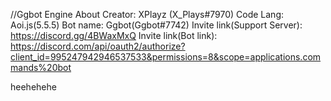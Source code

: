 //Ggbot Engine
About
Creator: XPlayz (X_Plays#7970)
Code Lang: Aoi.js(5.5.5)
Bot name: Ggbot(Ggbot#7742)
Invite link(Support Server): https://discord.gg/4BWaxMxQ
Invite link(Bot link): https://discord.com/api/oauth2/authorize?client_id=995247942946537533&permissions=8&scope=applications.commands%20bot

heehehehe
